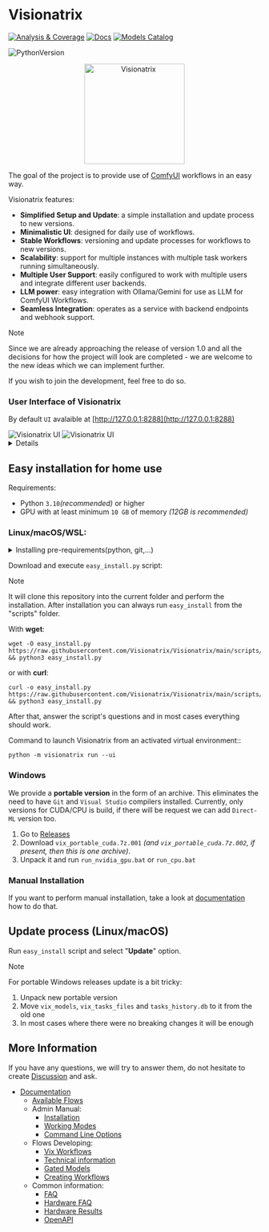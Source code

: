 # Visionatrix

[![Analysis & Coverage](https://github.com/Visionatrix/Visionatrix/actions/workflows/analysis-coverage.yml/badge.svg)](https://github.com/Visionatrix/Visionatrix/actions/workflows/analysis-coverage.yml)
[![Docs](https://github.com/Visionatrix/VixFlowsDocs/actions/workflows/docs.yml/badge.svg)](https://visionatrix.github.io/VixFlowsDocs/)
[![Models Catalog](https://github.com/Visionatrix/VixFlowsDocs/actions/workflows/check-models-catalog.yml/badge.svg)](https://github.com/Visionatrix/VixFlowsDocs/actions/workflows/check-models-catalog.yml)

![PythonVersion](https://img.shields.io/badge/python-3.10%20%7C%203.11%20%7C%203.12-blue)

<div align="center">
 <img alt="Visionatrix" height="200px" src="https://raw.githubusercontent.com/Visionatrix/VixFlowsDocs/main/screenshots/logo.png">
</div>

The goal of the project is to provide use of [ComfyUI](https://github.com/comfyanonymous/ComfyUI) workflows in an easy way.

Visionatrix features:

  * **Simplified Setup and Update**:  a simple installation and update process to new versions.
  * **Minimalistic UI**:  designed for daily use of workflows.
  * **Stable Workflows**:  versioning and update processes for workflows to new versions.
  * **Scalability**:  support for multiple instances with multiple task workers running simultaneously.
  * **Multiple User Support**:  easily configured to work with multiple users and integrate different user backends.
  * **LLM power**:  easy integration with Ollama/Gemini for use as LLM for ComfyUI Workflows.
  * **Seamless Integration**:  operates as a service with backend endpoints and webhook support.

> [!NOTE]
> Since we are already approaching the release of version 1.0 and all the decisions for how the project will look are completed -
> we are welcome to the new ideas which we can implement further.
>
> If you wish to join the development, feel free to do so.

### User Interface of **Visionatrix**

By default `UI` avalaible at [http://127.0.0.1:8288](http://127.0.0.1:8288)

<picture>
  <source media="(prefers-color-scheme: dark)" srcset="https://raw.githubusercontent.com/Visionatrix/VixFlowsDocs/main/screenshots/screenshot_1_dark.jpeg">
  <img alt="Visionatrix UI" src="https://raw.githubusercontent.com/Visionatrix/VixFlowsDocs/main/screenshots/screenshot_1_light.jpeg">
</picture>

<picture>
  <source media="(prefers-color-scheme: dark)" srcset="https://raw.githubusercontent.com/Visionatrix/VixFlowsDocs/main/screenshots/screenshot_3_dark.jpeg">
  <img alt="Visionatrix UI" src="https://raw.githubusercontent.com/Visionatrix/VixFlowsDocs/main/screenshots/screenshot_3_light.jpeg">
</picture>

<details>

  Short [video demo](https://github.com/Visionatrix/VixFlowsDocs/blob/main/screenshots/short_demo.webp)

  ![Visionatrix Demo](https://raw.githubusercontent.com/Visionatrix/VixFlowsDocs/main/screenshots/short_demo.webp)

</details>

## Easy installation for home use

Requirements:

- Python `3.10`*(recommended)* or higher
- GPU with at least minimum `10 GB` of memory *(12GB is recommended)*

### Linux/macOS/WSL:

<details>
  <summary>Installing pre-requirements(python, git,...)</summary>

  For Ubuntu 22.04:

  ```console
  sudo apt install wget curl python3-venv python3-pip build-essential git
  ```
  <hr>
</details>

Download and execute `easy_install.py` script:

> [!NOTE]
> It will clone this repository into the current folder and perform the installation.
> After installation you can always run `easy_install` from the "scripts" folder.

With **wget**:
```console
wget -O easy_install.py https://raw.githubusercontent.com/Visionatrix/Visionatrix/main/scripts/easy_install.py && python3 easy_install.py
```

or with **curl**:
```console
curl -o easy_install.py https://raw.githubusercontent.com/Visionatrix/Visionatrix/main/scripts/easy_install.py && python3 easy_install.py
```

After that, answer the script's questions and in most cases everything should work.

Command to launch Visionatrix from an activated virtual environment::

```console
python -m visionatrix run --ui
```

### Windows

We provide a **portable version** in the form of an archive.
This eliminates the need to have `Git` and `Visual Studio` compilers installed.
Currently, only versions for CUDA/CPU is build, if there will be request we can add `Direct-ML` version too.

1. Go to [Releases](https://github.com/Visionatrix/Visionatrix/releases)
2. Download `vix_portable_cuda.7z.001` *(and `vix_portable_cuda.7z.002`, if present, then this is one archive)*.
3. Unpack it and run `run_nvidia_gpu.bat` or `run_cpu.bat`

### Manual Installation

If you want to perform manual installation, take a look at [documentation](https://visionatrix.github.io/VixFlowsDocs/AdminManual/installation/) how to do that.

## Update process (Linux/macOS)

Run `easy_install` script and select "**Update**" option.

> [!NOTE]
> For portable Windows releases update is a bit tricky:
> 1. Unpack new portable version
> 2. Move `vix_models`, `vix_tasks_files` and `tasks_history.db` to it from the old one
> 3. In most cases where there were no breaking changes it will be enough

## More Information

If you have any questions, we will try to answer them, do not hesitate to create [Discussion](https://github.com/Visionatrix/Visionatrix/discussions/new/choose) and ask.

- [Documentation](https://visionatrix.github.io/VixFlowsDocs/)
  - [Available Flows](https://visionatrix.github.io/VixFlowsDocs/Flows/)
  - Admin Manual:
    - [Installation](https://visionatrix.github.io/VixFlowsDocs/AdminManual/installation/)
    - [Working Modes](https://visionatrix.github.io/VixFlowsDocs/AdminManual/WorkingModes/working_modes/)
    - [Command Line Options](https://visionatrix.github.io/VixFlowsDocs/AdminManual/command_line_options/)
  - Flows Developing:
    - [Vix Workflows](https://visionatrix.github.io/VixFlowsDocs/FlowsDeveloping/vix_workflows/)
    - [Technical information](https://visionatrix.github.io/VixFlowsDocs/FlowsDeveloping/technical_information/)
    - [Gated Models](https://visionatrix.github.io/VixFlowsDocs/FlowsDeveloping/gated_models/)
    - [Creating Workflows](https://visionatrix.github.io/VixFlowsDocs/FlowsDeveloping/comfyui_vix_migration/)
  - Common information:
    - [FAQ](https://visionatrix.github.io/VixFlowsDocs/faq/)
    - [Hardware FAQ](https://visionatrix.github.io/VixFlowsDocs/hardware_faq/)
    - [Hardware Results](https://visionatrix.github.io/VixFlowsDocs/hardware_results/)
    - [OpenAPI](https://visionatrix.github.io/VixFlowsDocs/swagger.html)

